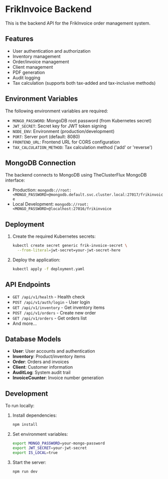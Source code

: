 # FrikInvoice Backend

This is the backend API for the FrikInvoice order management system.

## Features

- User authentication and authorization
- Inventory management
- Order/invoice management
- Client management
- PDF generation
- Audit logging
- Tax calculation (supports both tax-added and tax-inclusive methods)

## Environment Variables

The following environment variables are required:

- `MONGO_PASSWORD`: MongoDB root password (from Kubernetes secret)
- `JWT_SECRET`: Secret key for JWT token signing
- `NODE_ENV`: Environment (production/development)
- `PORT`: Server port (default: 8080)
- `FRONTEND_URL`: Frontend URL for CORS configuration
- `TAX_CALCULATION_METHOD`: Tax calculation method ('add' or 'reverse')

## MongoDB Connection

The backend connects to MongoDB using TheClusterFlux MongoDB interface:
- Production: `mongodb://root:<MONGO_PASSWORD>@mongodb.default.svc.cluster.local:27017/frikinvoice`
- Local Development: `mongodb://root:<MONGO_PASSWORD>@localhost:27016/frikinvoice`

## Deployment

1. Create the required Kubernetes secrets:
   ```bash
   kubectl create secret generic frik-invoice-secret \
     --from-literal=jwt-secret=your-jwt-secret-here
   ```

2. Deploy the application:
   ```bash
   kubectl apply -f deployment.yaml
   ```

## API Endpoints

- `GET /api/v1/health` - Health check
- `POST /api/v1/auth/login` - User login
- `GET /api/v1/inventory` - Get inventory items
- `POST /api/v1/orders` - Create new order
- `GET /api/v1/orders` - Get orders list
- And more...

## Database Models

- **User**: User accounts and authentication
- **Inventory**: Product/inventory items
- **Order**: Orders and invoices
- **Client**: Customer information
- **AuditLog**: System audit trail
- **InvoiceCounter**: Invoice number generation

## Development

To run locally:

1. Install dependencies:
   ```bash
   npm install
   ```

2. Set environment variables:
   ```bash
   export MONGO_PASSWORD=your-mongo-password
   export JWT_SECRET=your-jwt-secret
   export IS_LOCAL=true
   ```

3. Start the server:
   ```bash
   npm run dev
   ```